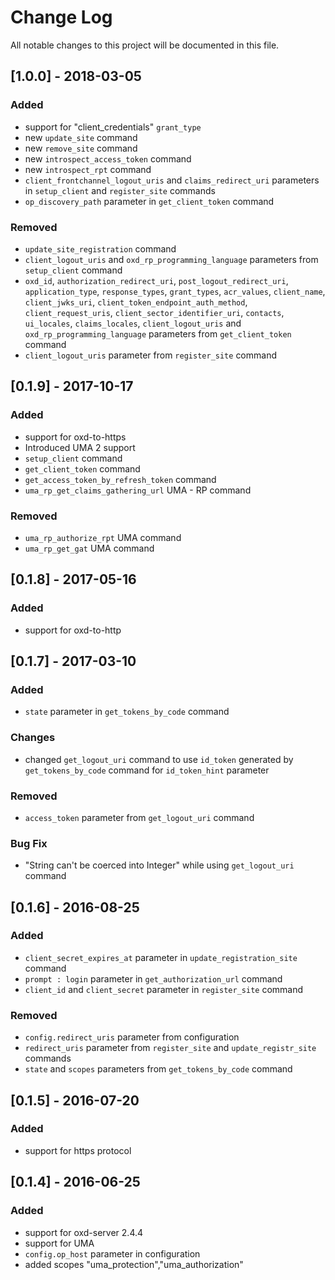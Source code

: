 # Change Log
All notable changes to this project will be documented in this file.

## [1.0.0] - 2018-03-05
### Added
- support for "client_credentials" `grant_type`
- new `update_site` command
- new `remove_site` command
- new `introspect_access_token` command
- new `introspect_rpt` command
- `client_frontchannel_logout_uris` and `claims_redirect_uri` parameters in `setup_client` and `register_site` commands
- `op_discovery_path` parameter in `get_client_token` command

### Removed
- `update_site_registration` command
- `client_logout_uris` and `oxd_rp_programming_language` parameters from `setup_client` command
- `oxd_id`, `authorization_redirect_uri`, `post_logout_redirect_uri`, `application_type`, `response_types`, `grant_types`, `acr_values`, `client_name`, `client_jwks_uri`, `client_token_endpoint_auth_method`, `client_request_uris`, `client_sector_identifier_uri`, `contacts`, `ui_locales`, `claims_locales`, `client_logout_uris` and `oxd_rp_programming_language` parameters from `get_client_token` command
- `client_logout_uris` parameter from `register_site` command

## [0.1.9] - 2017-10-17
### Added
- support for oxd-to-https
- Introduced UMA 2 support
- `setup_client` command
- `get_client_token` command
- `get_access_token_by_refresh_token` command
- `uma_rp_get_claims_gathering_url` UMA - RP command

### Removed
- `uma_rp_authorize_rpt` UMA command
- `uma_rp_get_gat` UMA command

## [0.1.8] - 2017-05-16
### Added
- support for oxd-to-http

## [0.1.7] - 2017-03-10
### Added
- `state` parameter in `get_tokens_by_code` command

### Changes
- changed `get_logout_uri` command to use `id_token` generated by `get_tokens_by_code` command for `id_token_hint` parameter

### Removed
- `access_token` parameter from `get_logout_uri` command

### Bug Fix
- "String can't be coerced into Integer" while using `get_logout_uri` command

## [0.1.6] - 2016-08-25
### Added
- `client_secret_expires_at` parameter in `update_registration_site` command
- `prompt : login` parameter in `get_authorization_url` command
- `client_id` and `client_secret` parameter in `register_site` command

### Removed
- `config.redirect_uris` parameter from configuration
- `redirect_uris` parameter from `register_site` and `update_registr_site` commands
- `state` and `scopes` parameters from `get_tokens_by_code` command

## [0.1.5] - 2016-07-20
### Added
- support for https protocol

## [0.1.4] - 2016-06-25
### Added
- support for oxd-server 2.4.4
- support for UMA
- `config.op_host` parameter in configuration
- added scopes "uma_protection","uma_authorization"
